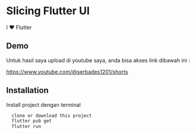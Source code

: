
# Slicing Flutter UI

I ❤️ Flutter 




## Demo

Untuk hasil saya upload di youtube saya, anda bisa akses link dibawah ini :

https://www.youtube.com/@serbades1201/shorts




## Installation

Install project dengan terminal

```bash
  clone or download this project
  flutter pub get
  flutter run
```
    